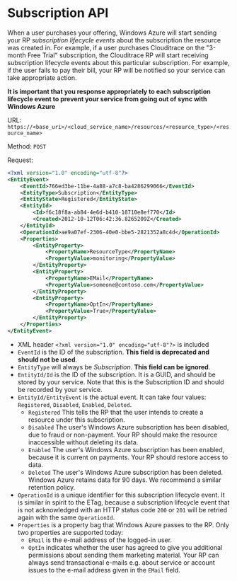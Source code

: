 Subscription API
===
When a user purchases your offering, Windows Azure will start sending your RP *subscription lifecycle events* about the subscription the resource was created in. For example, if a user purchases Clouditrace on the "3-month Free Trial" subscription, the Clouditrace RP will start receiving subscription lifecycle events about this particular subscription. For example, if the user fails to pay their bill, your RP will be notified so your service can take appropriate action.

**It is important that you response appropriately to each subscription lifecycle event to prevent your service from going out of sync with Windows Azure**

URL: `https://<base_uri>/<cloud_service_name>/resources/<resource_type>/<resource_name>`

Method: `POST`

Request:

```xml
<?xml version="1.0" encoding="utf-8"?>
<EntityEvent>
	<EventId>766ed3be-11be-4a88-a7c8-ba4286299066</EventId>
	<EntityType>Subscription</EntityType>
	<EntityState>Registered</EntityState>
	<EntityId>
		<Id>f6c18f8a-ab84-4e6d-b410-18710e8ef770</Id>
		<Created>2012-10-12T06:42:36.8265209Z</Created>
	</EntityId>
	<OperationId>ae9a07ef-2306-40e0-bbe5-2821352a8c4d</OperationId>
	<Properties>
		<EntityProperty>
			<PropertyName>ResourceType</PropertyName>
			<PropertyValue>monitoring</PropertyValue>
		</EntityProperty>
		<EntityProperty>
			<PropertyName>EMail</PropertyName>
			<PropertyValue>someone@contoso.com</PropertyValue>
		</EntityProperty>
		<EntityProperty>
			<PropertyName>OptIn</PropertyName>
			<PropertyValue>True</PropertyValue>
		</EntityProperty>
	</Properties>
</EntityEvent>
```

* XML header `<?xml version="1.0" encoding="utf-8"?>` is included
* `EventId` is the ID of the subscription. **This field is deprecated and should not be used**.
* `EntityType` will always be _Subscription_. **This field can be ignored**.
* `EntityId/Id` is the ID of the subscription. It is a GUID, and should be stored by your service. Note that this is the Subscription ID and should be recorded by your service.
* `EntityId/EntityEvent` is the actual event. It can take four values: `Registered`, `Disabled`, `Enabled`, `Deleted`.
  * `Registered` This tells the RP that the user intends to create a resource under this subscription.
  * `Disabled` The user's Windows Azure subscription has been disabled, due to fraud or non-payment. Your RP should make the resource inaccessible without deleting its data.
  * `Enabled` The user's Windows Azure subscription has been enabled, because it is current on payments. Your RP should restore access to data.
  * `Deleted` The user's Windows Azure subscription has been deleted. Windows Azure retains data for 90 days. We recommend a similar retention policy.
* `OperationId` is a unique identifier for this subscription lifecycle event. It is similar in spirit to the ETag, because a subscription lifecycle event that is not acknowledged with an HTTP status code `200` or `201` will be retried again with the same `OperationId`.
* `Properties` is a property bag that Windows Azure passes to the RP. Only two properties are supported today:
  * `EMail` is the e-mail address of the logged-in user.
  * `OptIn` indicates whether the user has agreed to give you additional permissions about sending them marketing material. Your RP can always send transactional e-mails e.g. about service or account issues to the e-mail address given in the `EMail` field.
